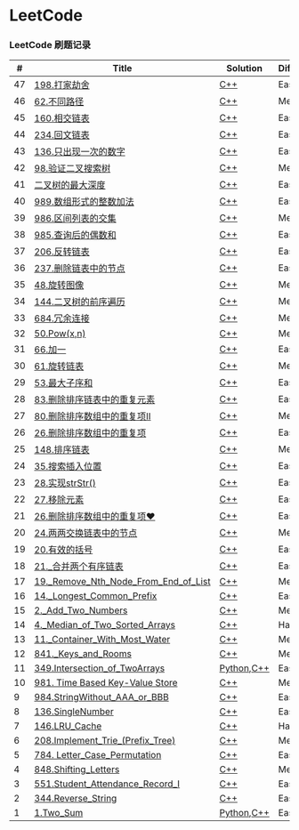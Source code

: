 LeetCode
========
### LeetCode 刷题记录 

| # | Title | Solution | Difficulty | Categery |
|---| ----- | -------- | ---------- | -------  |
|47|[198.打家劫舍](https://leetcode-cn.com/classic/problems/house-robber/description/) |[C++](DP/198.打家劫舍.cc) |Easy|DP|
|46|[62.不同路径](https://leetcode-cn.com/problems/unique-paths/) |[C++](DP/62.不同路径.cc) |Median|DP|
|45|[160.相交链表](https://leetcode-cn.com/problems/intersection-of-two-linked-lists/) |[C++](List/160.相交链表.cc) |Easy|List|
|44|[234.回文链表](https://leetcode-cn.com/problems/palindrome-linked-list/) |[C++](list/234.回文链表.cc) |Easy|List,TWOPOINTER|
|43|[136.只出现一次的数字](https://leetcode-cn.com/problems/single-number/description/) |[C++](array/136.只出现一次的数字.cc) |Easy|Bit|
|42|[98.验证二叉搜索树](https://leetcode-cn.com/problems/validate-binary-search-tree/description/) |[C++](tree/98.验证二叉搜索树.cc) |Medium|BST|
|41|[二叉树的最大深度](https://leetcode-cn.com/explore/interview/card/top-interview-questions-easy/7/trees/47/) |[C++](tree/二叉树的最大深度.cc) |Easy|Tree|
|40|[989.数组形式的整数加法](https://leetcode-cn.com/contest/weekly-contest-123/problems/add-to-array-form-of-integer/) |[C++](array/989.数组形式的整数加法.cc) |Easy|加法模拟|
|39|[986.区间列表的交集](https://leetcode-cn.com/contest/weekly-contest-122/problems/interval-list-intersections/) |[C++](Array/986.区间列表的交集.cc) |Medium|TwoPointer|
|38|[985.查询后的偶数和](https://leetcode-cn.com/contest/weekly-contest-122/problems/sum-of-even-numbers-after-queries/) |[C++](array/985.查询后的偶数和.cc) |Easy|Array|
|37|[206.反转链表](https://leetcode-cn.com/problems/reverse-linked-list/description/) |[C++](List/206.反转链表.cc) |Easy|List|
|36|[237.删除链表中的节点](https://leetcode-cn.com/problems/delete-node-in-a-linked-list/description/) |[C++](List/237.删除链表中的节点.cc) |Easy|List|
|35|[48.旋转图像](https://leetcode-cn.com/problems/rotate-image/description/) |[C++](array/Matrix/48.旋转图像.cc) |Medium|Matrix|
|34|[144.二叉树的前序遍历](https://leetcode-cn.com/problems/binary-tree-preorder-traversal/description/) |[C++](tree/144.二叉树的前序遍历.cc) |Medium|Tree|
|33|[684.冗余连接](https://leetcode-cn.com/problems/redundant-connection/description/) |[C++](union_find/684.冗余连接.cc) |Medium|Union_find|
|32|[50.Pow(x,n)](https://leetcode-cn.com/problems/powx-n/description/) |[C++](Binary_Search/50.Pow(x,n).cc) |Medium|Binary Search|
|31|[66.加一](https://leetcode-cn.com/problems/plus-one/description/) |[C++](array/66.加一.cc) |Easy|Array|
|30|[61.旋转链表](https://leetcode-cn.com/problems/rotate-list/description/) |[C++](List/61.旋转链表.cc) |Medium|List|
|29|[53.最大子序和](https://leetcode-cn.com/problems/maximum-subarray/description/) |[C++](array/53.最大子序和.cc) |Easy|Array|
|28|[83.删除排序链表中的重复元素](https://leetcode-cn.com/problems/remove-duplicates-from-sorted-list/description/) |[C++](List/83.删除排序链表中的重复元素.cc) |Easy|List|
|27|[80.删除排序数组中的重复项II](https://leetcode-cn.com/problems/remove-duplicates-from-sorted-array-ii/description/) |[C++](Array/80.删除排序数组中的重复项II.cc) |Medium|Array|
|26|[26.删除排序数组中的重复项](https://leetcode-cn.com/problems/remove-duplicates-from-sorted-array/description/) |[C++](array/26.删除排序数组中的重复项.cc) |Easy|Array|
|25|[148.排序链表](https://leetcode-cn.com/problems/sort-list/description/) |[C++](List/148.排序链表.cc) |Medium|List|
|24|[35.搜索插入位置](https://leetcode-cn.com/problems/search-insert-position/description/) |[C++](array/35.搜索插入位置.cc) |Easy|Array|
|23|[28.实现strStr()](https://leetcode-cn.com/problems/implement-strstr/description/) |[C++](string/28.实现strStr().cc) |Easy|String|
|22|[27.移除元素](https://leetcode-cn.com/problems/remove-element/description/) |[C++](array/27.移除元素.cc) |Easy|Array|
|21|[26.删除排序数组中的重复项♥](https://leetcode-cn.com/problems/remove-duplicates-from-sorted-array/description/) |[C++](List/26.删除排序数组中的重复项.cc) |Easy|Array|
|20|[24.两两交换链表中的节点](https://leetcode-cn.com/problems/swap-nodes-in-pairs/description/) |[C++](List/24.两两交换链表中的节点.cc) |Medium|List|
|19|[20.有效的括号](https://leetcode-cn.com/problems/valid-parentheses/description/) |[C++](string/20.有效的括号.cc) |Easy|String|
|18|[21._合并两个有序链表](https://leetcode-cn.com/problems/merge-two-sorted-lists/description/) |[C++](List/21._合并两个有序链表.cc) |Easy|List|
|17|[19._Remove_Nth_Node_From_End_of_List](https://leetcode-cn.com/problems/remove-nth-node-from-end-of-list/description/) |[C++](List/19._Remove_Nth_Node_From_End_of_List.cc) |Medium|List|
|16|[14._Longest_Common_Prefix](https://leetcode-cn.com/problems/longest-common-prefix/description/) |[C++](string/14._Longest_Common_Prefix.cc) |Easy|string|
|15|[2._Add_Two_Numbers](https://leetcode-cn.com/problems/add-two-numbers/description/) |[C++](List/2._Add_Two_Numbers.cc) |Medium|List|
|14|[4._Median_of_Two_Sorted_Arrays](https://leetcode-cn.com/problems/median-of-two-sorted-arrays/description/) |[C++](array/4._Median_of_Two_Sorted_Arrays.cc) |Hard|array|
|13|[11._Container_With_Most_Water](https://leetcode-cn.com/problems/container-with-most-water/description/) |[C++](array/11._Container_With_Most_Water.cc) |Medium|Array|
|12|[841._Keys_and_Rooms](https://leetcode-cn.com/problems/keys-and-rooms/description/) |[C++](DFS/841._Keys_and_Rooms.cc) |Medium|DFS|
|11|[349.Intersection_of_TwoArrays](https://leetcode-cn.com/problems/intersection-of-two-arrays/description/) | [Python](./Python/array/349.Intersection_of_TwoArrays.py),[C++](./array/349.Intersection_of_Two_Arrays.cc)| Easy | Array | 
|10|[981. Time Based Key-Value Store](https://leetcode-cn.com/contest/weekly-contest-121/problems/time-based-key-value-store/) | [C++](./design/981.Time_Based_Key-Value_Store.cc)| Medium | Design | 
|9|[984.StringWithout_AAA_or_BBB](https://leetcode-cn.com/contest/weekly-contest-121/problems/string-without-aaa-or-bbb/) | [C++](./string/984.StringWithout_AAA_or_BBB.cc)| Easy | String | 
|8|[136.SingleNumber](https://leetcode-cn.com/problems/single-number/description/) | [C++](./array/136.Single_Number.cc)| Easy | Array | 
|7|[146.LRU_Cache](https://leetcode-cn.com/problems/lru-cache/description/) | [C++](./design/146.LRU_Cache.cc)| Hard | Design | 
|6|[208.Implement_Trie_(Prefix_Tree)](https://leetcode-cn.com/problems/implement-trie-prefix-tree/description/) | [C++](./design/208.Implement_Trie_(Prefix_Tree).cc)| Medium | Design | 
|5|[784. Letter_Case_Permutation](https://leetcode-cn.com/problems/letter-case-permutation/description/) | [C++](./DFS/784.Letter_Case_Permutation.cc)| Easy | DFS | 
|4|[848.Shifting_Letters](https://leetcode-cn.com/problems/shifting-letters/description/) | [C++](./string/848.Shifting_Letters.cc)| Medium | string | 
|3|[551.Student_Attendance_Record_I](https://leetcode-cn.com/problems/student-attendance-record-i/description/) | [C++](./string/551.Student_Attendance_Record_I.cc)| Easy | string | 
|2|[344.Reverse_String](https://leetcode-cn.com/problems/reverse-string/description/) | [C++](./string/344.Reverse_String.cc)| Easy | string | 
|1|[1.Two_Sum](https://leetcode-cn.com/problems/two-sum/description/) | [Python](./Python/array/two_sum.py),[C++](./array/1.two_sum.cc)| Easy | array | 
